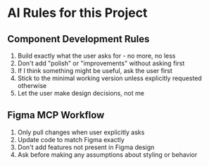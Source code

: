 # AI Rules for this Project

## Component Development Rules
1. Build exactly what the user asks for - no more, no less
2. Don't add "polish" or "improvements" without asking first
3. If I think something might be useful, ask the user first
4. Stick to the minimal working version unless explicitly requested otherwise
5. Let the user make design decisions, not me

## Figma MCP Workflow
1. Only pull changes when user explicitly asks
2. Update code to match Figma exactly
3. Don't add features not present in Figma design
4. Ask before making any assumptions about styling or behavior
